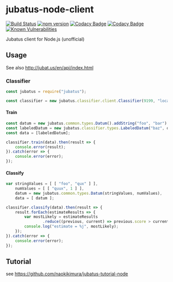 jubatus-node-client
===================

[![Build Status](https://travis-ci.org/naokikimura/jubatus-node-client.svg?branch=master)](https://travis-ci.org/naokikimura/jubatus-node-client)
[![npm version](https://badge.fury.io/js/jubatus.svg)](https://badge.fury.io/js/jubatus)
[![Codacy Badge](https://api.codacy.com/project/badge/Grade/5eaec4cefec543a5954dc61d5022f6c4)](https://www.codacy.com/app/n.kimura.cap/jubatus-node-client?utm_source=github.com&utm_medium=referral&utm_content=naokikimura/jubatus-node-client&utm_campaign=badger)
[![Codacy Badge](https://api.codacy.com/project/badge/Coverage/aa18bb3e6b284c4581068ca070060007)](https://www.codacy.com/app/n.kimura.cap/jubatus-node-client?utm_source=github.com&utm_medium=referral&utm_content=naokikimura/jubatus-node-client&utm_campaign=Badge_Coverage)
[![Known Vulnerabilities](https://snyk.io/test/github/naokikimura/jubatus-node-client/badge.svg?targetFile=package.json)](https://snyk.io/test/github/naokikimura/jubatus-node-client?targetFile=package.json)

Jubatus client for Node.js (unofficial)

Usage
-----

See also <http://jubat.us/en/api/index.html>

### Classifier

```js
const jubatus = require("jubatus");

const classifier = new jubatus.classifier.client.Classifier(9199, "localhost");
```

#### Train

```js
const datum = new jubatus.common.types.Datum().addString("foo", "bar").addNumber("quux", 0.1);
const labeledDatum = new jubatus.classifier.types.LabeledDatum("baz", datum);
const data = [labeledDatum];

classifier.train(data).then(result => {
    console.error(result);
}).catch(error => {
    console.error(error);
});
```

#### Classify

```js
var stringValues = [ [ "foo", "qux" ] ],
    numValues = [ [ "quux", 1 ] ],
    datum = new jubatus.common.types.Datum(stringValues, numValues),
    data = [ datum ];

classifier.classify(data).then(result => {
    result.forEach(estimateResults => {
        var mostLikely = estimateResults
                .reduce((previous, current) => previous.score > current.score ? previous : current);
        console.log("estimate = %j", mostLikely);
    });
}).catch(error => {
    console.error(error);
});
```

Tutorial
--------

see <https://github.com/naokikimura/jubatus-tutorial-node>

